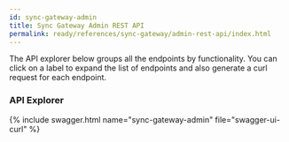 ```yaml
---
id: sync-gateway-admin
title: Sync Gateway Admin REST API
permalink: ready/references/sync-gateway/admin-rest-api/index.html
---
```


The API explorer below groups all the endpoints by functionality. You can click on a label to expand the list of endpoints and also generate a curl request for each endpoint.

### API Explorer

{% include swagger.html name="sync-gateway-admin" file="swagger-ui-curl" %}